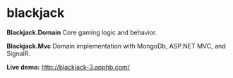 # blackjack

**Blackjack.Domain**
Core gaming logic and behavior.

**Blackjack.Mvc**
Domain implementation with MongoDb, ASP.NET MVC, and SignalR.

**Live demo:**
http://blackjack-3.apphb.com/
